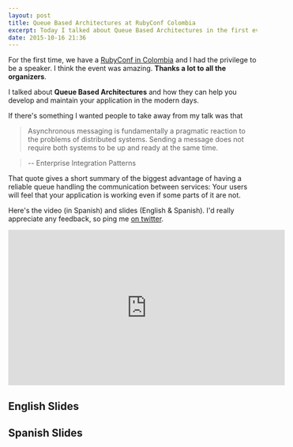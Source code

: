 ```yaml
---
layout: post
title: Queue Based Architectures at RubyConf Colombia
excerpt: Today I talked about Queue Based Architectures in the first ever RubyConf in Colombia. These are my slides.
date: 2015-10-16 21:36
---
```


For the first time, we have a [RubyConf in Colombia][rbconf] and I had the
privilege to be a speaker. I think the event was amazing. **Thanks a lot to all
the organizers**.

I talked about **Queue Based Architectures** and how they can help you develop
and maintain your application in the modern days.

If there's something I wanted people to take away from my talk was that

> Asynchronous messaging is fundamentally a pragmatic reaction to the problems
of distributed systems. Sending a message does not require both systems to be up
and ready at the same time.

> -- Enterprise Integration Patterns

That quote gives a short summary of the biggest advantage of having a reliable
queue handling the communication between services: Your users will feel that your
application is working even if some parts of it are not.

Here's the video (in Spanish) and slides (English & Spanish). I'd really
appreciate any feedback, so ping me [on twitter](https://twitter.com/nhocki).

<iframe width="560" height="315" src="https://www.youtube.com/embed/naZg0PZQJyw" frameborder="0" allowfullscreen></iframe>

## English Slides

<script async class="speakerdeck-embed" data-id="4d51d7e680104baabffd726874b540f1" data-ratio="1.77777777777778" src="//speakerdeck.com/assets/embed.js"></script>

## Spanish Slides

<script async class="speakerdeck-embed" data-id="7b29ce2d85b74fba93c8816c841d23a8" data-ratio="1.77777777777778" src="//speakerdeck.com/assets/embed.js"></script>

[rbconf]: http://www.rubyconf.co/
